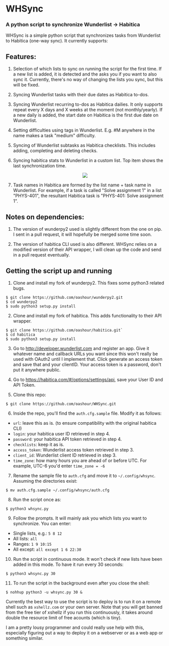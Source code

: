# WHSync

### A python script to synchronize Wunderlist -> Habitica

WHSync is a simple python script that synchronizes tasks from Wunderlist to Habitica (one-way sync). It currently supports:

## Features:
1. Selection of which lists to sync on running the script for the first time. If a new list is added, it is detected and the asks you if you want to also sync it. Currently, there's no way of changing the lists you sync, but this will be fixed. 

2. Syncing Wunderlist tasks with their due dates as Habitica to-dos.

3. Syncing Wunderlist recurring to-dos as Habitica dailies. It only supports repeat every X days and X weeks at the moment (not monthly/yearly). If a new daily is added, the start date on Habitica is the first due date on Wunderlist.

4. Setting difficulties using tags in Wunderlist. E.g. #M anywhere in the name makes a task "medium" difficulty.

5. Syncing of Wunderlist subtasks as Habitica checklists. This includes adding, completing and deleting checks.

6. Syncing habitica stats to Wunderlist in a custom list. Top item shows the last synchronization time.
  <p align="center">
  <img src="http://i.imgur.com/rc5CLNY.png"/>
  </p>

7. Task names in Habitica are formed by the list name + task name in Wunderlist. For example, if a task is called "Solve assignment 1" in a list "PHYS-401", the resultant Habitica task is "PHYS-401: Solve assignment 1".

## Notes on dependencies:

1. The version of wunderpy2 used is slightly different from the one on pip. I sent in a pull request, it will hopefully be merged some time soon.

2. The version of habitica CLI used is also different. WHSync relies on a modified version of their API wrapper, I will clean up the code and send in a pull request eventually.

## Getting the script up and running

1. Clone and install my fork of wunderpy2. This fixes some python3 related bugs.

  ```
  $ git clone https://github.com/oashour/wunderpy2.git
  $ cd wunderpy2
  $ sudo python3 setup.py install
  ```
  
2. Clone and install my fork of habitica. This adds functionality to their API wrapper.

  ```
  $ git clone https://github.com/oashour/habitica.git`
  $ cd habitica
  $ sudo python3 setup.py install
  ```

3. Go to http://developer.wunderlist.com and register an app. Give it whatever name and callback URLs you want since this won't really be used with OAuth2 until I implement that. Click generate an access token and save that and your clientID. Your access token is a password, don't put it anywhere public.

4. Go to https://habitica.com/#/options/settings/api, save your User ID and API Token.

5. Clone this repo:

  ```
  $ git clone https://github.com/oashour/WHSync.git
  ```

6. Inside the repo, you'll find the `auth.cfg.sample` file.  Modify it as follows:
  * `url`: leave this as is. (to ensure compatibility with the original habitica CLI)
  * `login`: your habitica user ID retrieved in step 4.
  * `password`: your habitica API token retrieved in step 4.
  * `checklists`: keep it as is.
  * `access_token`: Wunderlist access token retrieved in step 3.
  * `client_id`: Wunderlist client ID retrieved in step 3.
  * `time_zone`: how many hours you are ahead of or before UTC. For example, UTC-6 you'd enter `time_zone = -6`

7. Rename the sample file to `auth.cfg` and move it to `~/.config/whsync`. Assuming the directories exist:

  ```
  $ mv auth.cfg.sample ~/.config/whsync/auth.cfg
  ```

8. Run the script once as:
  ```
  $ python3 whsync.py
  ```
  
9. Follow the prompts. It will mainly ask you which lists you want to synchronize. You can enter:
  * Single lists, e.g.: `5 8 12`
  * All lists: `all`
  * Ranges: `1 9 10:15`
  * All except: `all except 1 6 22:30`

10. Run the script in continuous mode. It won't check if new lists have been added in this mode. To have it run every 30 seconds:

  ```
  $ python3 whsync.py 30
  ```

11. To run the script in the background even after you close the shell:

  ```
  $ nohhup python3 -u whsync.py 30 &
  ```
  
Currently the best way to use the script is to deploy is to run it on a remote shell such as `xshellz.com` or your own server. Note that you will get banned from the free tier of xshellz if you run this continuously, it takes around double the resource limit of free acounts (which is tiny).

I am a pretty lousy programmer and could really use help with this, especially figuring out a way to deploy it on a webserver or as a web app or something similar.
